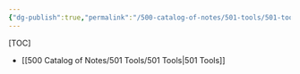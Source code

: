 ```yaml
---
{"dg-publish":true,"permalink":"/500-catalog-of-notes/501-tools/501-tools/"}
---
```


[TOC]
- [[500 Catalog of Notes/501 Tools/501 Tools\|501 Tools]]